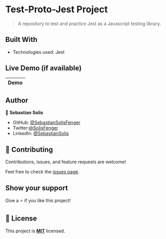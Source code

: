 # Test-Proto-Jest Project

> A repository to test and practice Jest as a Javascript testing library.

## Built With

- Technologies used: Jest

## Live Demo (if available)
Demo |
:--------:|

## Author

👤 **Sebastian Solis**

- GitHub: [@SebastianSolisFenger](https://github.com/SebastianSolisFenger)
- Twitter:[@SolisFenger](https://twitter.com/SolisFenger)
- LinkedIn: [@SebastianSolis](https://www.linkedin.com/in/sebastian-solis-2712731a5/)

## 🤝 Contributing

Contributions, issues, and feature requests are welcome!

Feel free to check the [issues page](../../issues/).

## Show your support

Give a ⭐️ if you like this project!


## 📝 License

This project is **[MIT](./LICENSE.md)** licensed.
